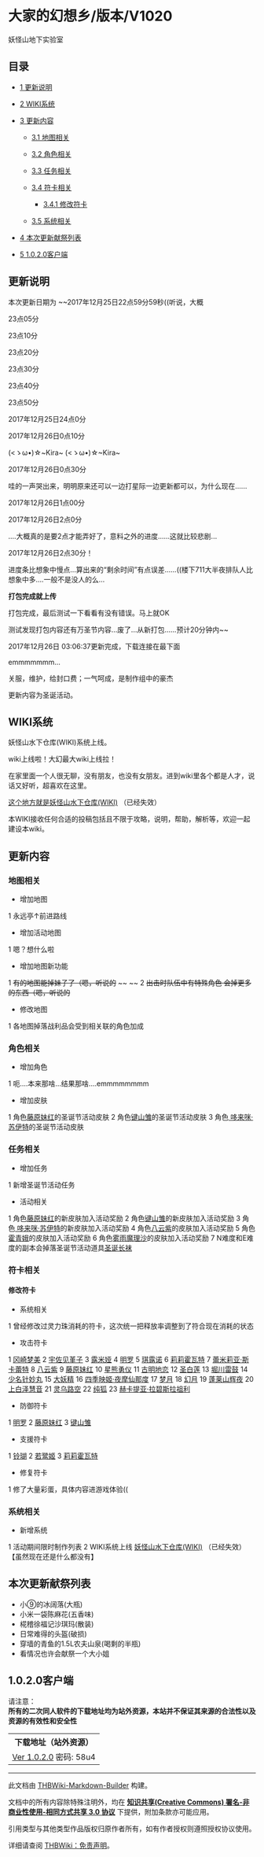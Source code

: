 # 大家的幻想乡/版本/V1020

<!-- source html: G:\repos\THBWiki-Markdown-Builder\THBWikiMarkdown\Temp\main\f\f3\ns0%3A%E5%A4%A7%E5%AE%B6%E7%9A%84%E5%B9%BB%E6%83%B3%E4%B9%A1%2F%E7%89%88%E6%9C%AC%2FV1020.html -->

妖怪山地下实验室

## 目录

- [1 更新说明](#更新说明)
- [2 WIKI系统](#WIKI系统)
- [3 更新内容](#更新内容)

  - [3.1 地图相关](#地图相关)
  - [3.2 角色相关](#角色相关)
  - [3.3 任务相关](#任务相关)
  - [3.4 符卡相关](#符卡相关)

    - [3.4.1 修改符卡](#修改符卡)



  - [3.5 系统相关](#系统相关)



- [4 本次更新献祭列表](#本次更新献祭列表)
- [5 1.0.2.0客户端](#1.0.2.0客户端)




## 更新说明
  
本次更新日期为  ~~2017年12月25日22点59分59秒((听说，大概  

23点05分  

23点10分  

23点20分  

23点30分  

23点40分  

23点50分  

2017年12月25日24点0分  

2017年12月26日0点10分  

 (&lt;ゝω•)☆~Kira~ (&lt;ゝω•)☆~Kira~  

2017年12月26日0点30分  

哇的一声哭出来，明明原来还可以一边打星际一边更新都可以，为什么现在......  

2017年12月26日1点00分  

2017年12月26日2点0分  

....大概真的是要2点才能弄好了，意料之外的进度......这就比较悲剧...  

2017年12月26日2点30分！  

进度条比想象中慢点...算出来的“剩余时间”有点误差......((楼下711大半夜排队人比想象中多....一般不是没人的么...  

 **打包完成就上传**   

打包完成，最后测试一下看看有没有错误。马上就OK  

测试发现打包内容还有万圣节内容...废了...从新打包......预计20分钟内~~   

2017年12月26日 03:06:37更新完成，下载连接在最下面  

  

  

emmmmmmm...  

关服，维护，给封口费；一气呵成，是制作组中的豪杰  

更新内容为圣诞活动。  

  

## WIKI系统
  
妖怪山水下仓库(WIKI)系统上线。  

wiki上线啦！大幻最大wiki上线拉！  

在家里面一个人很无聊，没有朋友，也没有女朋友。进到wiki里各个都是人才，说话又好听，超喜欢在这里。  

[这个地方就是妖怪山水下仓库(WIKI)](http://wiki.touhou.ren) （已经失效）  

本WIKI接收任何合适的投稿包括且不限于攻略，说明，帮助，解析等，欢迎一起建设本wiki。
  

## 更新内容
### 地图相关
- 增加地图

1 永远亭↑前进路线

- 增加活动地图

1 嗯？想什么啦

- 增加地图新功能

1  ~~有的地图能掉妹子了（嗯，听说的~~  ~~
~~ 2  ~~出击时队伍中有特殊角色 会掉更多的东西（嗯，听说的~~ 

- 修改地图

1 各地图掉落战利品会受到相关联的角色加成

### 角色相关
- 增加角色

1 呃....本来那啥...结果那啥....emmmmmmmm

- 增加皮肤

1 角色[藤原妹红](./大家的幻想乡-人物-藤原妹红.md)的圣诞节活动皮肤
2 角色[键山雏](./大家的幻想乡-人物-键山雏.md)的圣诞节活动皮肤
3 角色[ 哆来咪·苏伊特](./大家的幻想乡-人物-哆来咪·苏伊特.md)的圣诞节活动皮肤

### 任务相关
- 增加任务

1 新增圣诞节活动任务

- 活动相关

1 角色[藤原妹红](./大家的幻想乡-人物-藤原妹红.md)的新皮肤加入活动奖励
2 角色[键山雏](./大家的幻想乡-人物-键山雏.md)的新皮肤加入活动奖励
3 角色[ 哆来咪·苏伊特](./大家的幻想乡-人物-哆来咪·苏伊特.md)的新皮肤加入活动奖励
4 角色[八云紫](./大家的幻想乡-人物-八云紫.md)的皮肤加入活动奖励
5 角色[霍青娥](./大家的幻想乡-人物-霍青娥.md)的皮肤加入活动奖励
6 角色[雾雨魔理沙](./大家的幻想乡-人物-雾雨魔理沙.md)的皮肤加入活动奖励
7 N难度和E难度的副本会掉落圣诞节活动道具[圣诞长袜](./大家的幻想乡-物品-材料.md)

### 符卡相关
#### 修改符卡
- 系统相关

1 曾经修改过灵力珠消耗的符卡，这次统一把释放率调整到了符合现在消耗的状态

- 攻击符卡

1 [冈崎梦美](./大家的幻想乡-人物-冈崎梦美.md)
2 [宇佐见堇子](./大家的幻想乡-人物-宇佐见堇子.md)
3 [露米娅](./大家的幻想乡-人物-露米娅.md)
4 [明罗](./大家的幻想乡-人物-明罗.md)
5 [琪露诺](./大家的幻想乡-人物-琪露诺.md)
6 [莉莉霍瓦特](./大家的幻想乡-人物-莉莉白.md)
7 [蕾米莉亚·斯卡蕾特](./大家的幻想乡-人物-蕾米莉亚·斯卡蕾特.md)
8 [八云紫](./大家的幻想乡-人物-八云紫.md)
9 [藤原妹红](./大家的幻想乡-人物-藤原妹红.md)
10 [星熊勇仪](./大家的幻想乡-人物-星熊勇仪.md)
11 [古明地恋](./大家的幻想乡-人物-古明地恋.md)
12 [圣白莲](./大家的幻想乡-人物-圣白莲.md)
13 [堀川雷鼓](./大家的幻想乡-人物-堀川雷鼓.md)
14 [少名针妙丸](./大家的幻想乡-人物-少名针妙丸.md)
15 [大妖精](./大家的幻想乡-人物-大妖精.md)
16 [四季映姬·夜摩仙那度](./大家的幻想乡-人物-四季映姬·亚玛萨那度.md)
17 [梦月](./大家的幻想乡-人物-梦月.md)
18 [幻月](./大家的幻想乡-人物-幻月.md)
19 [蓬莱山辉夜](./大家的幻想乡-人物-蓬莱山辉夜.md)
20 [上白泽慧音](./大家的幻想乡-人物-上白泽慧音.md)
21 [灵乌路空](./大家的幻想乡-人物-灵乌路空.md)
22 [纯狐](./大家的幻想乡-人物-纯狐.md)
23 [赫卡提亚·拉碧斯拉祖利](./大家的幻想乡-人物-赫卡提亚·拉碧斯拉祖利.md)

- 防御符卡

1 [明罗](./大家的幻想乡-人物-明罗.md)
2 [藤原妹红](./大家的幻想乡-人物-藤原妹红.md)
3 [键山雏](./大家的幻想乡-人物-键山雏.md)

- 支援符卡

1 [铃瑚](./大家的幻想乡-人物-铃瑚.md)
2 [若鹭姬](./大家的幻想乡-人物-若鹭姬.md)
3 [莉莉霍瓦特](./大家的幻想乡-人物-莉莉白.md)

- 修复符卡

1 修了大量彩蛋，具体内容进游戏体验((

### 系统相关
- 新增系统

1 活动期间限时制作列表
2 WIKI系统上线 [妖怪山水下仓库(WIKI)](http://wiki.touhou.ren) （已经失效）【虽然现在还是什么都没有】

## 本次更新献祭列表
- 小⑨的冰阔落(大瓶)
- 小米一袋陈麻花(五香味)
- 椛稽徐福记沙琪玛(散装)
- 日常难得的头盔(破损)
- 穿墙的青鱼的1.5L农夫山泉(喝剩的半瓶)
- 看情况也许会献祭一个大小姐

## 1.0.2.0客户端
  
请注意：  
 **所有的二次同人软件的下载地址均为站外资源，本站并不保证其来源的合法性以及资源的有效性和安全性** 
  


<table>

<tbody><tr>
<th>下载地址（站外资源）
</th></tr>
<tr>
<td><a rel="nofollow" class="external text" href="https://pan.baidu.com/s/1o8Lyvay">Ver 1.0.2.0</a> 密码: 58u4
</td></tr></tbody></table>






---

此文档由 [THBWiki-Markdown-Builder](https://github.com/Delsin-Yu/THBWiki-Markdown-Builder) 构建。

文档中的所有内容除特殊注明外，均在 [**知识共享(Creative Commons) 署名-非商业性使用-相同方式共享 3.0 协议**](https://creativecommons.org/licenses/by-sa/3.0/deed.zh-hans) 下提供，附加条款亦可能应用。

引用类型与其他类型作品版权归原作者所有，如有作者授权则遵照授权协议使用。

详细请查阅 [THBWiki：免责声明](https://thbwiki.cc/THBWiki:%E5%85%8D%E8%B4%A3%E5%A3%B0%E6%98%8E)。

